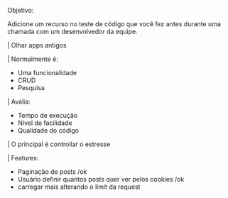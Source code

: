 Objetivo:

Adicione um recurso no teste de código que você fez antes durante uma chamada com um desenvolvedor da equipe.

| Olhar apps antigos

| Normalmente é:

  - Uma funcionalidade
  - CRUD
  - Pesquisa

| Avalia:

  - Tempo de execução
  - Nível de facilidade
  - Qualidade do código

| O principal é controllar o estresse

| Features:

  - Paginação de posts /ok
  - Usuário definir quantos posts quer ver pelos cookies /ok
  - carregar mais alterando o limit da request